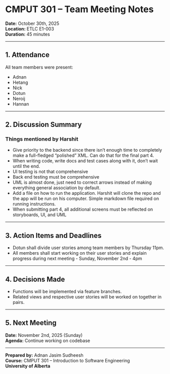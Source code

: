 # CMPUT 301 – Team Meeting Notes  
**Date:** October 30th, 2025  
**Location:** ETLC E1-003  
**Duration:** 45 minutes  

---

## 1. Attendance  
All team members were present:
- Adnan  
- Hetang  
- Nick  
- Dotun  
- Neroij  
- Hannan  

---

## 2. Discussion Summary  

### Things mentioned by Harshit
- Give priority to the backend since there isn’t enough time to completely make a full-fledged “polished” XML. Can do that for the final part 4.  
- When writing code, write docs and test cases along with it, don’t wait until the end.  
- UI testing is not that comprehensive  
- Back end testing must be comprehensive  
- UML is almost done, just need to correct arrows instead of making everything general association by default.  
- Add a file on how to run the application. Harshit will clone the repo and the app will be run on his computer. Simple markdown file required on running instructions.  
- When submitting part 4, all additional screens must be reflected on storyboards, UI, and UML  

---

## 3. Action Items and Deadlines  
- Dotun shall divide user stories among team members by Thursday 11pm.  
- All members shall start working on their user stories and explain progress during next meeting - Sunday, November 2nd - 4pm  

---

## 4. Decisions Made  
- Functions will be implemented via feature branches.  
- Related views and respective user stories will be worked on together in pairs.  

---

## 5. Next Meeting  
**Date:** November 2nd, 2025 (Sunday)  
**Agenda:** Continue working on codebase  

---

**Prepared by:** Adnan Jasim Sudheesh  
**Course:** CMPUT 301 – Introduction to Software Engineering  
**University of Alberta**  
